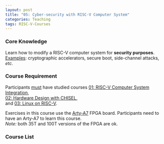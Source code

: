 ```yaml
---
layout: post
title: "05: Cyber-security with RISC-V Computer System"
categories: Teaching
tags: RISC-V-Courses
---
```


### Core Knowledge

Learn how to modify a RISC-V computer system for **security purposes**.
<br>
<ins>Examples</ins>: cryptographic accelerators, secure boot, side-channel attacks, *etc*.

### Course Requirement

Participants <ins>must</ins> have studied courses <a href="../../../../teaching/2022/12/30/RISC-V-Integration">01: RISC-V Computer System Integration</a>,
<br>
<a href="../../../../teaching/2022/12/30/RISC-V-CHISEL">02: Hardware Design with CHISEL</a>,
<br>
and <a href="../../../../teaching/2022/12/30/RISC-V-Linux">03: Linux on RISC-V</a>.

Exercises in this course use the <a href="https://digilent.com/reference/programmable-logic/arty-a7/start">Arty-A7</a> FPGA board. Participants need to have an Arty-A7 to learn this course.
<br>
*Note:* both 35T and 100T versions of the FPGA are ok.

### Course List


